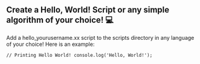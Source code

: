 ## Create a Hello, World! Script or any simple algorithm of your choice! 💻
Add a hello_yourusername.xx script to the scripts directory in any language of your choice! Here is an example:

`// Printing Hello World!
console.log('Hello, World!');`
